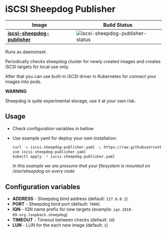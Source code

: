 # iSCSI Sheepdog Publisher

| Image                          | Build Status                       |
|--------------------------------|------------------------------------|
| **[iscsi-sheepdog-publisher]** | ![iscsi-sheepdog-publisher-status] |

[iscsi-sheepdog-publisher]: iscsi-sheepdog-publisher
[iscsi-sheepdog-publisher-status]: https://img.shields.io/docker/build/kvaps/iscsi-sheepdog-publisher.svg

Runs as daemonset.

Periodically checks sheepdog cluster for newly created images and creates iSCSI targets
for local use only.

After that you can use built-in iSCSI driver in Kubernetes for connect your images into pods.

**WARNING**

Sheepdog is quite experimental storage, use it at your own risk.


## Usage

* Check configuration variables in bellow

* Use example yaml for deploy your own installation:

  ```bash
  curl -o iscsi-sheepdog-publisher.yaml -L https://raw.githubusercontent.com/kvaps/kube-iscsi-loop/master/iscsi-sheepdog-publisher/iscsi-sheepdog-publisher.yaml
  vim iscsi-sheepdog-publisher.yaml
  kubectl apply -f iscsi-sheepdog-publisher.yaml
  ```
  
  *In this example we are presume that your filesystem is mounted on /stor/sheepdog on every node*

## Configuration variables

* **ADDRESS** - Sheepdog bind address (default: `127.0.0.1`)
* **PORT** - Sheepdog bind port (default: `7000`)
* **IQN** - IQN name prefix for new targets (example: `iqn.2018-09.org.loopback.sheepdog`)
* **TIMEOUT** - Timeout between checks (default: `10`)
* **LUN** - LUN for the each new image (default: `1`)
